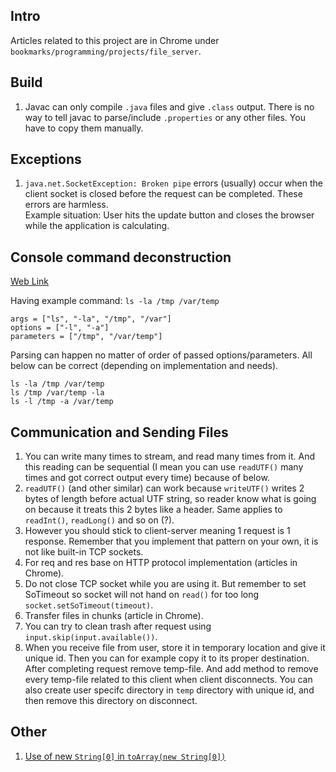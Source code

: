 ## Intro

Articles related to this project are in Chrome under `bookmarks/programming/projects/file_server`.

## Build

1. Javac can only compile `.java` files and give `.class` output. There is no way to tell javac to parse/include `.properties` or any other files. You have to copy them manually.

## Exceptions

1. `java.net.SocketException: Broken pipe` errors (usually) occur when the client socket is closed before the request can be completed. These errors are harmless. <br> Example situation: User hits the update button and closes the browser while the application is calculating.

## Console command deconstruction

[Web Link](https://stackoverflow.com/questions/36495669/difference-between-terms-option-argument-and-parameter)

Having example command:
`ls -la /tmp /var/temp`

```
args = ["ls", "-la", "/tmp", "/var"]
options = ["-l", "-a"]
parameters = ["/tmp", "/var/temp"]
```

Parsing can happen no matter of order of passed options/parameters. All below can be correct (depending on implementation and needs).

```
ls -la /tmp /var/temp
ls /tmp /var/temp -la
ls -l /tmp -a /var/temp
```

## Communication and Sending Files

1. You can write many times to stream, and read many times from it. And this reading can be sequential (I mean you can use `readUTF()` many times and got correct output every time) because of below.
1. `readUTF()` (and other similar) can work because `writeUTF()` writes 2 bytes of length before actual UTF string, so reader know what is going on because it treats this 2 bytes like a header. Same applies to `readInt()`, `readLong()` and so on (?).
1. However you should stick to client-server meaning 1 request is 1 response. Remember that you implement that pattern on your own, it is not like built-in TCP sockets.
1. For req and res base on HTTP protocol implementation (articles in Chrome).
1. Do not close TCP socket while you are using it. But remember to set SoTimeout so socket will not hand on `read()` for too long `socket.setSoTimeout(timeout)`.
1. Transfer files in chunks (article in Chrome).
1. You can try to clean trash after request using `input.skip(input.available())`.
1. When you receive file from user, store it in temporary location and give it unique id. Then you can for example copy it to its proper destination. After completing request remove temp-file. And add method to remove every temp-file related to this client when client disconnects. You can also create user specifc directory in `temp` directory with unique id, and then remove this directory on disconnect.

## Other

1. [Use of new `String[0]` in `toArray(new String[0])`](https://stackoverflow.com/questions/18136437/whats-the-use-of-new-string0-in-toarraynew-string0)
